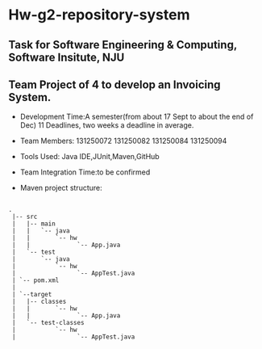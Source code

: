 Hw-g2-repository-system
=======================
Task for Software Engineering & Computing, Software Insitute, NJU
-----------------------
Team Project of 4 to develop an Invoicing System.
-----------------------
- Development Time:A semester(from about 17 Sept to about the end of Dec)
11 Deadlines, two weeks a deadline in average.

- Team Members:
131250072
131250082
131250084
131250094

- Tools Used:
Java IDE,JUnit,Maven,GitHub

- Team Integration Time:to be confirmed



- Maven project structure:
```

.
 |-- src
 |   |-- main
 |   |   `-- java
 |   |       `-- hw
 |   |             `-- App.java
 |   `-- test
 |       `-- java
 |           `-- hw
 |                 `-- AppTest.java
 | `-- pom.xml
 |
 | `--target
 |   |-- classes
 |   |       `-- hw
 |   |             `-- App.java
 |   `-- test-classes
 |           `-- hw
 |                 `-- AppTest.java
```
